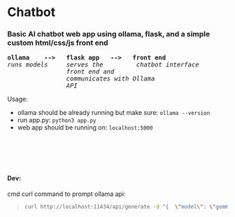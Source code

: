 # Chatbot
### Basic AI chatbot web app using ollama, flask, and a simple custom html/css/js front end
 
<pre>
<b>ollama    -->   flask app   -->   front end</b>
<i>runs models</i>     <i>serves the</i>         <i>chatbot interface</i>
                <i>front end and
                communicates with Ollama
                API</i>
</pre>

Usage:
 - ollama should be already running but make sure: `ollama --version `
 - run app.py: `python3 app.py`
 - web app should be running on: `localhost:5000`


<br></br>
---
#### Dev:

cmd curl command to prompt ollama api:
>```bash
>curl http://localhost:11434/api/generate -d "{  \"model\": \"gemma:2b\",  \"prompt\": \"Hello there\"}" -H "Content-Type: application/json"
```
